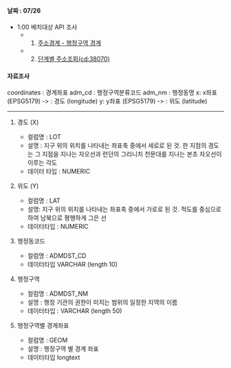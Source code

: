 
#### 날짜 : 07/26

- 1:00 배치대상 API 조사 
	- 1. [주소경계 - 행정구역 경계](https://sgis.kostat.go.kr/developer/html/newOpenApi/api/dataApi/addressBoundary.html#hadmarea)
	- 2. [단계별 주소조회(cd:38070)](https://sgis.kostat.go.kr/developer/html/newOpenApi/api/dataApi/addressBoundary.html)


#### 자료조사

coordinates : 경계좌표
adm_cd : 행정구역분류코드
adm_nm : 행정동명
x: x좌표 (EPSG5179) ->  : 경도 (longitude)
y: y좌표 (EPSG5179) ->  : 위도 (latitude)

---

1. 경도 (X)
	- 컬럼명 : LOT
	- 설명 : 지구 위의 위치를 나타내는 좌표축 중에서 세로로 된 것. 한 지점의 경도는 그 지점을 지나는 자오선과 런던의 그리니치 천문대를 지나는 본초 자오선이 이루는 각도
	- 데이터 타입 : NUMERIC

2. 위도 (Y)
	- 컬럼명 : LAT
	- 설명: 지구 위의 위치를 나타내는 좌표축 중에서 가로로 된 것. 적도를 중심으로 하여 남북으로 평행하게 그은 선
	- 데이터타입 : NUMERIC

3. 행정동코드
	- 컬럼명 : ADMDST_CD
	- 데이터타입 VARCHAR (length 10)

4. 행정구역
	- 컬럼명 : ADMDST_NM
	- 설명 : 행정 기관의 권한이 미치는 범위의 일정한 지역의 이름
	- 데이터타입 : VARCHAR (length 50)

5. 행정구역별 경계좌표
	- 컬럼명 : GEOM
	- 설명 : 행정구역 별 경계 좌표
	- 데이터타입 longtext

